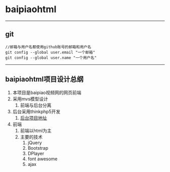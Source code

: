# baipiaohtml
---
## git

```
//邮箱与用户名都使用github账号的邮箱和用户名
git config --global user.email "一个邮箱" 
git config --global user.name "一个用户名"
```
---
## baipiaohtml项目设计总纲

1. 本项目是baipiao视频网的网页前端
2. 采用mvs模型设计
    1. 前端与后台分离
3. 后台采用thinkphp5开发
    1. [后台项目地址](https://github.com/YUEGEYUE/baipiaothinkphp)
4. 前端
    1. 前端以html为主
    2. 主要的技术
        1. jQuery
        2. Bootstrap
        3. DPlayer
        4. font awesome
        5. ajax
 
